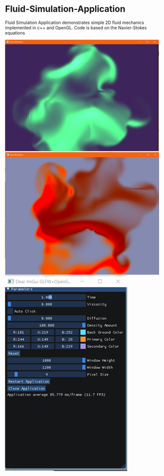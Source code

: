 # Fluid-Simulation-Application
Fluid Simulation Application demonstrates simple 2D fluid mechanics implemented in c++  and OpenGL. Code is based on the Navier-Stokes equations 

![image](https://github.com/nishantpatil95/Fluid-Simulation-Application/blob/master/ss/Image_2.PNG)
![image](https://github.com/nishantpatil95/Fluid-Simulation-Application/blob/master/ss/Image_3.PNG)
![image](https://github.com/nishantpatil95/Fluid-Simulation-Application/blob/master/ss/Image_1.PNG)
